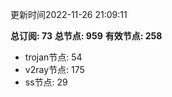 更新时间2022-11-26 21:09:11

**总订阅: 73**
**总节点: 959**
**有效节点: 258**
- trojan节点: 54
- v2ray节点: 175
- ss节点: 29
